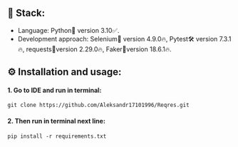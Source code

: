 ## 🎸 Stack:
- Language: Python🐍 version 3.10✅.
- Development approach: Selenium🤖 version 4.9.0🔥, Pytest🛠️ version 7.3.1🔥, requests🌠version 2.29.0🔥, Faker🤵version 18.6.1🔥.
## ⚙ Installation and usage:
#### 1. Go to IDE and run in terminal:
    git clone https://github.com/Aleksandr17101996/Reqres.git
#### 2. Then run in terminal next line:
    pip install -r requirements.txt
